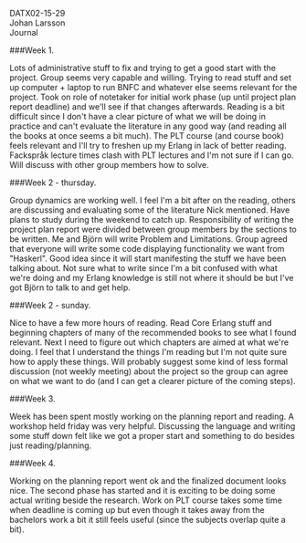 DATX02-15-29  
Johan Larsson  
Journal

###Week 1.

Lots of administrative stuff to fix and trying to get a good start with the project. Group seems very capable and willing. Trying to read stuff and set up computer + laptop to run BNFC and whatever else seems relevant for the project. Took on role of notetaker for initial work phase (up until project plan report deadline) and we'll see if that changes afterwards. Reading is a bit difficult since I don't have a clear picture of what we will be doing in practice and can't evaluate the literature in any good way (and reading all the books at once seems a bit much). The PLT course (and course book) feels relevant and I'll try to freshen up my Erlang in lack of better reading. Fackspråk lecture times clash with PLT lectures and I'm not sure if I can go. Will discuss with other group members how to solve.

###Week 2 - thursday.

Group dynamics are working well. I feel I'm a bit after on the reading, others are discussing and evaluating some of the literature Nick mentioned. Have plans to study during the weekend to catch up. Responsibility of writing the project plan report were divided between group members by the sections to be written. Me and Björn will write Problem and Limitations. Group agreed that everyone will write some code displaying functionality we want from "Haskerl". Good idea since it will start manifesting the stuff we have been talking about. Not sure what to write since I'm a bit confused with what we're doing and my Erlang knowledge is still not where it should be but I've got Björn to talk to and get help.

###Week 2 - sunday.

Nice to have a few more hours of reading. Read Core Erlang stuff and beginning chapters of many of the recommended books to see what I found relevant. Next I need to figure out which chapters are aimed at what we're doing. I feel that I understand the things I'm reading but I'm not quite sure how to apply these things. Will probably suggest some kind of less formal discussion (not weekly meeting) about the project so the group can agree on what we want to do (and I can get a clearer picture of the coming steps).

###Week 3.

Week has been spent mostly working on the planning report and reading. A workshop held friday was very helpful. Discussing the language and writing some stuff down felt like we got a proper start and something to do besides just reading/planning.

###Week 4.

Working on the planning report went ok and the finalized document looks nice. The second phase has started and it is exciting to be doing some actual writing beside the research. Work on PLT course takes some time when deadline is coming up but even though it takes away from the bachelors work a bit it still feels useful (since the subjects overlap quite a bit).
